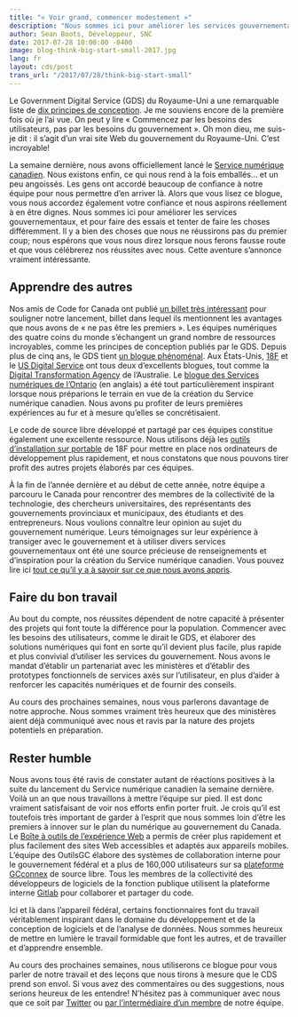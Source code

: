 ```yaml
---
title: "« Voir grand, commencer modestement »"
description: "Nous sommes ici pour améliorer les services gouvernementaux, et pour faire des essais et tenter de faire les choses différemment. Il y a bien des choses que nous ne réussirons pas du premier coup; nous espérons que vous nous direz lorsque nous ferons fausse route et que vous célébrerez nos réussites avec nous."
author: Sean Boots, Développeur, SNC
date: 2017-07-28 10:00:00 -0400
image: blog-think-big-start-small-2017.jpg
lang: fr
layout: cds/post
trans_url: "/2017/07/28/think-big-start-small"
---
```

Le Government Digital Service (GDS) du Royaume-Uni a une remarquable liste de [dix principes de conception](https://www.gov.uk/design-principles). Je me souviens encore de la première fois où je l’ai vue. On peut y lire «&nbsp;Commencez par les besoins des utilisateurs, pas par les besoins du gouvernement&nbsp;». Oh mon dieu, me suis-je dit : il s’agit d’un vrai site Web du gouvernement du Royaume-Uni. C’est incroyable!

La semaine dernière, nous avons officiellement lancé le [Service numérique canadien](/). Nous existons enfin, ce qui nous rend à la fois emballés… et un peu angoissés. Les gens ont accordé beaucoup de confiance à notre équipe pour nous permettre d’en arriver là. Alors que vous lisez ce blogue, vous nous accordez également votre confiance et nous aspirons réellement à en être dignes. Nous sommes ici pour améliorer les services gouvernementaux, et pour faire des essais et tenter de faire les choses différemment. Il y a bien des choses que nous ne réussirons pas du premier coup; nous espérons que vous nous direz lorsque nous ferons fausse route et que vous célébrerez nos réussites avec nous. Cette aventure s’annonce vraiment intéressante.

## Apprendre des autres

Nos amis de Code for Canada ont publié [un billet très intéressant](https://medium.com/code-for-canada/six-reasons-were-excited-by-the-launch-of-the-canadian-digital-service-a1be899aee8e) pour souligner notre lancement, billet dans lequel ils mentionnent les avantages que nous avons de «&nbsp;ne pas être les premiers&nbsp;». Les équipes numériques des quatre coins du monde s’échangent un grand nombre de ressources incroyables, comme les principes de conception publiés par le GDS. Depuis plus de cinq ans, le GDS tient [un blogue phénoménal](https://gds.blog.gov.uk/). Aux États-Unis, [18F](https://18f.gsa.gov/blog/) et le [US Digital Service](https://medium.com/@USDigitalService) ont tous deux d’excellents blogues, tout comme la [Digital Transformation Agency](https://www.dta.gov.au/blog/) de l’Australie. Le [blogue des Services numériques de l’Ontario](https://medium.com/ontariodigital) (en anglais) a été tout particulièrement inspirant lorsque nous préparions le terrain en vue de la création du Service numérique canadien. Nous avons pu profiter de leurs premières expériences au fur et à mesure qu’elles se concrétisaient.  

Le code de source libre développé et partagé par ces équipes constitue également une excellente ressource. Nous utilisons déjà les [outils d’installation sur portable](https://github.com/18F/laptop) de 18F pour mettre en place nos ordinateurs de développement plus rapidement, et nous constatons que nous pouvons tirer profit des autres projets élaborés par ces équipes.

À la fin de l’année dernière et au début de cette année, notre équipe a parcouru le Canada pour rencontrer des membres de la collectivité de la technologie, des chercheurs universitaires, des représentants des gouvernements provinciaux et municipaux, des étudiants et des entrepreneurs. Nous voulions connaître leur opinion au sujet du gouvernement numérique. Leurs témoignages sur leur expérience à transiger avec le gouvernement et à utiliser divers services gouvernementaux ont été une source précieuse de renseignements et d’inspiration pour la création du Service numérique canadien. Vous pouvez lire ici [tout ce qu’il y a à savoir sur ce que nous avons appris](/commencement-de-la-conversation/rapport-complet/).

## Faire du bon travail

Au bout du compte, nos réussites dépendent de notre capacité à présenter des projets qui font toute la différence pour la population. Commencer avec les besoins des utilisateurs, comme le dirait le GDS, et élaborer des solutions numériques qui font en sorte qu’il devient plus facile, plus rapide et plus convivial d’utiliser les services du gouvernement. Nous avons le mandat d’établir un partenariat avec les ministères et d’établir des prototypes fonctionnels de services axés sur l’utilisateur, en plus d’aider à renforcer les capacités numériques et de fournir des conseils.

Au cours des prochaines semaines, nous vous parlerons davantage de notre approche. Nous sommes vraiment très heureux que des ministères aient déjà communiqué avec nous et ravis par la nature des projets potentiels en préparation.

## Rester humble

Nous avons tous été ravis de constater autant de réactions positives à la suite du lancement du Service numérique canadien la semaine dernière. Voilà un an que nous travaillons à mettre l’équipe sur pied. Il est donc vraiment satisfaisant de voir nos efforts enfin porter fruit. Je crois qu’il est toutefois très important de garder à l’esprit que nous sommes loin d’être les premiers à innover sur le plan du numérique au gouvernement du Canada. Le [Boîte à outils de l’expérience Web](http://wet-boew.github.io/wet-boew/index-fr.html) a permis de créer plus rapidement et plus facilement des sites Web accessibles et adaptés aux appareils mobiles. L’équipe des OutilsGC élabore des systèmes de collaboration interne pour le gouvernement fédéral et a plus de 160,000 utilisateurs sur sa [plateforme GCconnex](https://github.com/gctools-outilsgc/gcconnex) de source libre. Tous les membres de la collectivité des développeurs de logiciels de la fonction publique utilisent la plateforme interne [Gitlab](https://about.gitlab.com/) pour collaborer et partager du code.

Ici et là dans l’appareil fédéral, certains fonctionnaires font du travail véritablement inspirant dans le domaine du développement et de la conception de logiciels et de l’analyse de données. Nous sommes heureux de mettre en lumière le travail formidable que font les autres, et de travailler et d’apprendre ensemble.

Au cours des prochaines semaines, nous utiliserons ce blogue pour vous parler de notre travail et des leçons que nous tirons à mesure que le CDS prend son envol. Si vous avez des commentaires ou des suggestions, nous serions heureux de les entendre! N’hésitez pas à communiquer avec nous que ce soit par [Twitter](https://twitter.com/SNC_GC) ou [par l’intermédiaire d’un membre](/notre-equipe/) de notre équipe.
